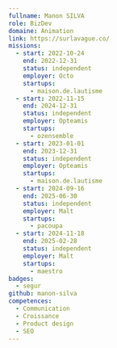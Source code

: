 ```yaml
---
fullname: Manon SILVA
role: BizDev
domaine: Animation
link: https://surlavague.co/
missions:
  - start: 2022-10-24
    end: 2022-12-31
    status: independent
    employer: Octo
    startups:
      - maison.de.lautisme
  - start: 2022-11-15
    end: 2024-12-31
    status: independent
    employer: Opteamis
    startups:
      - ozensemble
  - start: 2023-01-01
    end: 2023-12-31
    status: independent
    employer: Opteamis
    startups:
      - maison.de.lautisme
  - start: 2024-09-16
    end: 2025-06-30
    status: independent
    employer: Malt
    startups:
      - pacoupa
  - start: 2024-11-18
    end: 2025-02-28
    status: independent
    employer: Malt
    startups:
      - maestro
badges:
  - segur
github: manon-silva
competences:
  - Communication
  - Croissance
  - Product design
  - SEO
---
```

